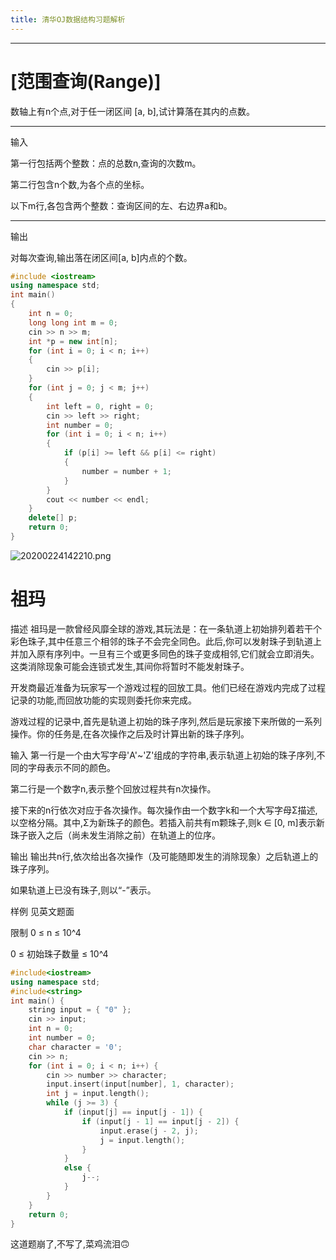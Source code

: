 ```yaml
---
title: 清华OJ数据结构习题解析
---
```


***

# [范围查询(Range)]

数轴上有n个点,对于任一闭区间 [a, b],试计算落在其内的点数。
***
输入

第一行包括两个整数：点的总数n,查询的次数m。

第二行包含n个数,为各个点的坐标。

以下m行,各包含两个整数：查询区间的左、右边界a和b。
***
输出

对每次查询,输出落在闭区间[a, b]内点的个数。

``` cpp
#include <iostream>
using namespace std;
int main()
{
    int n = 0;
    long long int m = 0;
    cin >> n >> m;
    int *p = new int[n];
    for (int i = 0; i < n; i++)
    {
        cin >> p[i];
    }
    for (int j = 0; j < m; j++)
    {
        int left = 0, right = 0;
        cin >> left >> right;
        int number = 0;
        for (int i = 0; i < n; i++)
        {
            if (p[i] >= left && p[i] <= right)
            {
                number = number + 1;
            }
        }
        cout << number << endl;
    }
    delete[] p;
    return 0;
}
```

![20200224142210.png](https://raw.githubusercontent.com/fengwei2002/picture/master/picture20200224142210.png)

# 祖玛

描述
祖玛是一款曾经风靡全球的游戏,其玩法是：在一条轨道上初始排列着若干个彩色珠子,其中任意三个相邻的珠子不会完全同色。此后,你可以发射珠子到轨道上并加入原有序列中。一旦有三个或更多同色的珠子变成相邻,它们就会立即消失。这类消除现象可能会连锁式发生,其间你将暂时不能发射珠子。

开发商最近准备为玩家写一个游戏过程的回放工具。他们已经在游戏内完成了过程记录的功能,而回放功能的实现则委托你来完成。

游戏过程的记录中,首先是轨道上初始的珠子序列,然后是玩家接下来所做的一系列操作。你的任务是,在各次操作之后及时计算出新的珠子序列。

输入
第一行是一个由大写字母'A'~'Z'组成的字符串,表示轨道上初始的珠子序列,不同的字母表示不同的颜色。

第二行是一个数字n,表示整个回放过程共有n次操作。

接下来的n行依次对应于各次操作。每次操作由一个数字k和一个大写字母Σ描述,以空格分隔。其中,Σ为新珠子的颜色。若插入前共有m颗珠子,则k ∈ [0, m]表示新珠子嵌入之后（尚未发生消除之前）在轨道上的位序。

输出
输出共n行,依次给出各次操作（及可能随即发生的消除现象）之后轨道上的珠子序列。

如果轨道上已没有珠子,则以“-”表示。

样例
见英文题面

限制
0 ≤ n ≤ 10^4

0 ≤ 初始珠子数量 ≤ 10^4

``` cpp
#include<iostream>
using namespace std;
#include<string>
int main() {
	string input = { "0" };
	cin >> input;
	int n = 0;
	int number = 0;
	char character = '0';
	cin >> n;
	for (int i = 0; i < n; i++) {
		cin >> number >> character;
		input.insert(input[number], 1, character);
		int j = input.length();
		while (j >= 3) {
			if (input[j] == input[j - 1]) {
				if (input[j - 1] == input[j - 2]) {
					input.erase(j - 2, j);
					j = input.length();
				}
			}
			else {
				j--;
			}
		}
	}
	return 0;
}
```

这道题崩了,不写了,菜鸡流泪🙃

